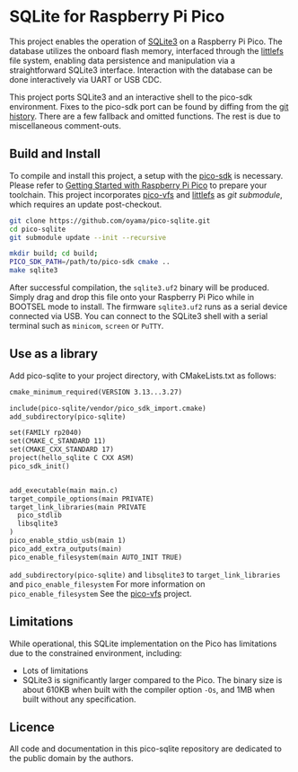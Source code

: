 # SQLite for Raspberry Pi Pico

This project enables the operation of [SQLite3](https://www.sqlite.org/) on a Raspberry Pi Pico. The database utilizes the onboard flash memory, interfaced through the [littlefs](https://github.com/littlefs-project/littlefs) file system, enabling data persistence and manipulation via a straightforward SQLite3 interface. Interaction with the database can be done interactively via UART or USB CDC.

This project ports SQLite3 and an interactive shell to the pico-sdk environment. Fixes to the pico-sdk port can be found by diffing from the [git history](https://github.com/oyama/pico-sqlite/compare/8d49726..9ae8520). There are a few fallback and omitted functions. The rest is due to miscellaneous comment-outs.

## Build and Install

To compile and install this project, a setup with the [pico-sdk](https://github.com/raspberrypi/pico-sdk) is necessary. Please refer to [Getting Started with Raspberry Pi Pico](https://datasheets.raspberrypi.com/pico/getting-started-with-pico.pdf) to prepare your toolchain. This project incorporates [pico-vfs](https://github.com/oyama/pico-vfs) and [littlefs](https://github.com/littlefs-project/littlefs) as _git submodule_, which requires an update post-checkout.

```bash
git clone https://github.com/oyama/pico-sqlite.git
cd pico-sqlite
git submodule update --init --recursive

mkdir build; cd build;
PICO_SDK_PATH=/path/to/pico-sdk cmake ..
make sqlite3
```
After successful compilation, the `sqlite3.uf2` binary will be produced. Simply drag and drop this file onto your Raspberry Pi Pico while in BOOTSEL mode to install.
The firmware `sqlite3.uf2` runs as a serial device connected via USB. You can connect to the SQLite3 shell with a serial terminal such as `minicom`, `screen` or `PuTTY`.

## Use as a library

Add pico-sqlite to your project directory, with CMakeLists.txt as follows:
```CMakeLists.txt
cmake_minimum_required(VERSION 3.13...3.27)

include(pico-sqlite/vendor/pico_sdk_import.cmake)
add_subdirectory(pico-sqlite)

set(FAMILY rp2040)
set(CMAKE_C_STANDARD 11)
set(CMAKE_CXX_STANDARD 17)
project(hello_sqlite C CXX ASM)
pico_sdk_init()


add_executable(main main.c)
target_compile_options(main PRIVATE)
target_link_libraries(main PRIVATE
  pico_stdlib
  libsqlite3
)
pico_enable_stdio_usb(main 1)
pico_add_extra_outputs(main)
pico_enable_filesystem(main AUTO_INIT TRUE)
```

`add_subdirectory(pico-sqlite)` and `libsqlite3` to `target_link_libraries` and `pico_enable_filesystem` For more information on `pico_enable_filesystem` See the [pico-vfs](https://github.com/oyama/pico-vfs) project.

## Limitations

While operational, this SQLite implementation on the Pico has limitations due to the constrained environment, including:

- Lots of limitations
- SQLite3 is significantly larger compared to the Pico. The binary size is about 610KB when built with the compiler option `-Os`, and 1MB when built without any specification.

## Licence

All code and documentation in this pico-sqlite repository are dedicated to the public domain by the authors.
